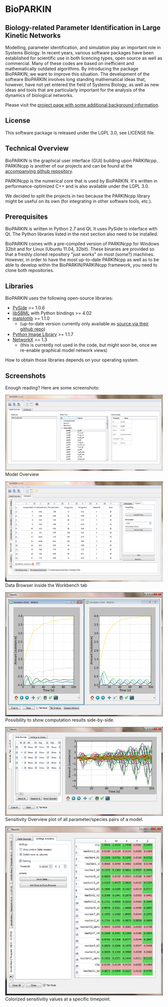 # BioPARKIN
## Biology-related Parameter Identification in Large Kinetic Networks

Modelling, parameter identification, and simulation play an important role in Systems Biology. In recent years, various software packages have been established for scientific use in both licencing types, open source as well as commercial.  Many of these codes are based on inefficient and mathematically outdated algorithms. By introducing the package BioPARKIN, we want to improve this situation. The development of the software BioPARKIN involves long standing mathematical ideas that, however, have not yet entered the field of Systems Biology, as well as new ideas and tools that are particularly important for the analysis of the dynamics of biological networks.

Please visit the [project page with some additional background information](http://www.zib.de/en/numerik/csb/projekte/projektdetails/article/poem-1.html).

## License

This software package is released under the LGPL 3.0, see LICENSE file.


## Technical Overview

BioPARKIN is the graphical user interface (GUI) building upon PARKINcpp. PARKINcpp is another of our projects and can be found at the [accompanying github repository](http://github.com/CSB-at-ZIB/PARKINcpp).

PARKINcpp is the numerical core that is used by BioPARKIN. It's written in performance-optimized C++ and is also available under the LGPL 3.0.

We decided to split the projects in two because the PARKINcpp library might be useful on its own (for integrating in other software tools, etc.).


## Prerequisites

BioPARKIN is written in Python 2.7 and Qt. It uses PySide to interface with Qt. The Python libraries listed in the next section also need to be installed.

BioPARKIN comes with a pre-compiled version of PARKINcpp for Windows 32bit and for Linux (Ubuntu 11.04, 32bit). These binaries are provided so that a freshly cloned repository "just works" on most (some?) machines. However, in order to have the most up-to-date PARKINcpp as well as to be able to develop within the BioPARKIN/PARKINcpp framework, you need to clone both repositories.


## Libraries

BioPARKIN uses the following open-source libraries:

* [PySide](http://www.pyside.org/) >= 1.0.6
* [libSBML](http://sbml.org/Software/libSBML) with Python bindings >= 4.02
* [matplotlib](http://matplotlib.sourceforge.net/) >= 1.1.0 
  * (up-to-date version currently only available as [source via their github repo](https://github.com/matplotlib/matplotlib))
* [Python Image Library](http://www.pythonware.com/products/pil/) >= 1.1.7
* [NetworkX](http://networkx.lanl.gov/) >= 1.3 
  * (this is currently not used in the code, but might soon be, once we re-enable graphical model network views)

How to obtain those libraries depends on your operating system.

## Screenshots

Enough reading? Here are some screenshots:

![Model Overview](https://github.com/CSB-at-ZIB/BioPARKIN/raw/master/doc/screenshots/2011-10-20_1331_GUI_ModelTab.png)
Model Overview

![Data Browser](https://github.com/CSB-at-ZIB/BioPARKIN/raw/master/doc/screenshots/2011-10-20_1014_DataBrowser.png)
Data Browser inside the Workbench tab

![Data Browser](https://github.com/CSB-at-ZIB/BioPARKIN/raw/master/doc/screenshots/2011-10-24_0915_GUI_Results_TiledWindows.png)
Possibility to show computation results side-by-side.

![Data Browser](https://github.com/CSB-at-ZIB/BioPARKIN/raw/master/doc/screenshots/2011-10-24_1218_GUI_Results_SensOverview.png)
Sensitivity Overview plot of all parameter/species pairs of a model.

![Data Browser](https://github.com/CSB-at-ZIB/BioPARKIN/raw/master/doc/screenshots/2011-10-25_1108_GUI_Results_ColoredSens.png)
Colorized sensitivitiy values at a specific timepoint.
